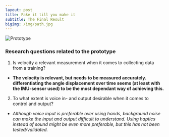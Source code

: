 ```yaml
---
layout: post
title: Fake it till you make it
subtitle: The Final Result
bigimg: /img/path.jpg
---
```

![](\Fitnesswheelchair\img\placeholder.png "Prototype")

### Research questions related to the prototype
1. Is velocity a relevant measurement when it comes to collecting data from a training?  
  - <b>The velocity is relevant, but needs to be measured accurately. differentiating the angle displacement over time seems (at least with the IMU-sensor used) to be the most dependant way of achieving this. </b>
2. To what extent is voice in- and output desirable when it comes to control and output?  
  - <i>Although voice input is preferable over using hands, background noise can make the input and output difficult to understand. Using haptics instead of sound might be even more preferable, but this has not been tested/validated.</i>

